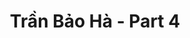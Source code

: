 ---
layout: album
resource: instagram
title: "Trần Bảo Hà - Part 4"
description: "Instagram album of Trần Bảo Hà, part 4.</br> Username: baohatran704"
active: gallery
album-title: "Trần Bảo Hà"
images:
  - image_path: baohatran704/4/20190113_205622_50024631_2090887257666335_1725745088448805033_n.jpg
  - image_path: baohatran704/4/20190226_222205_52824649_2050329901755006_6643157359180495698_n.jpg
  - image_path: baohatran704/4/20190328_190929_53752338_1104446653071292_849656195180676641_n.jpg
  - image_path: baohatran704/4/20190328_190929_53821043_2439168506106086_8244535560120509458_n.jpg
  - image_path: baohatran704/4/20190420_190008_56395272_1003237986536400_2606422566229498238_n.jpg
  - image_path: baohatran704/4/20190711_115824_66816551_2294952947501259_5115582893708157632_n.jpg
  - image_path: baohatran704/4/20191127_144136_75284456_745319269310607_2783679523508300162_n.jpg
---